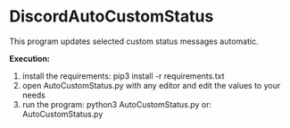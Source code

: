 # DiscordAutoCustomStatus
This program updates selected custom status messages automatic.


**Execution:**

1. install the requirements: pip3 install -r requirements.txt
2. open AutoCustomStatus.py with any editor and edit the values to your needs
3. run the program: python3 AutoCustomStatus.py or: AutoCustomStatus.py

